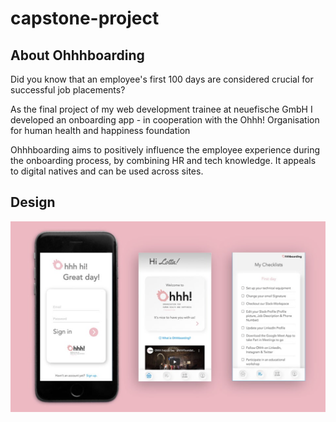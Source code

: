 # capstone-project

## About Ohhhboarding
Did you know that an employee's first 100 days are considered crucial for successful job placements?

As the final project of my web development trainee at neuefische GmbH I developed an onboarding app - in cooperation with the Ohhh! Organisation for human health and happiness foundation

Ohhhboarding aims to positively influence the employee experience during the onboarding process, by combining HR and tech knowledge. It appeals to digital natives and can be used across sites.

## Design
![Mockup](frontend/src/images/Ohhhboarding_Mockup.png)
